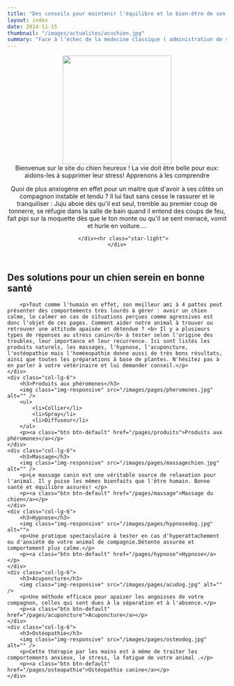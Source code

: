 ```yaml
---
title: "Des conseils pour maintenir l'équilibre et le bien-être de son chien"
layout: index
date: 2014-11-15
thumbnail: "/images/actualites/acuchien.jpg"
summary: "Face à l’échec de la médecine classique ( administration de stéroïdes et de relaxants musculaires ), l'acuponcture offre une solution alternative très efficace pour le traitement de l'arthrite. Cette thérapie est en train de conquérir de plus en plus adaptes aux US"
---
```


<!-- Header -->
<header>
    <div class="hero">
        <div class="row">
            <div class="col-lg-5">
                <img class="img-responsive" src="/images/accueilzenchien-4.jpg" style="height:250px; margin: 0 auto;" />
                <div class="intro-text">
                    <span class="name">Bienvenue sur le site du chien heureux ! La vie doit être belle pour eux: aidons-les à supprimer leur stress! Apprenons à les comprendre </span>
                </div>
            </div>
            <div class="col-lg-7">
                <p>Quoi de plus anxiogéne en effet pour un maitre que d'avoir à ses côtés un compagnon instable et tendu ? Il
                    lui faut sans cesse le rassurer et le tranquiliser : Juju aboie dés qu'il est seul, tremble au premier coup
                    de tonnerre, se réfugie dans la salle de bain quand il entend des coups de feu, fait pipi sur la moquette
                    dès que le ton monte ou qu'il se sent menacé, vomit et hurle en voiture....</p>
            </div>

        </div><hr class="star-light">
    </div>
</header>

<!-- Example row of columns -->
<div class="row macolumn" class="text-center">
	<div class="col-lg-12">
		<h2>Des solutions pour un chien serein en bonne santé</h2>

        <p>Tout comme l'humain en effet, son meilleur ami à 4 pattes peut présenter des comportements très lourds à gérer : avoir un chien calme, le calmer en cas de situations perçues comme agressives est donc l'objet de ces pages. Comment aider notre animal à trouver ou retrouver une attitude apaisée et détendue ? <b> Il y a plusieurs  types de réponses au stress canin</b> à tester selon l'origine des troubles, leur importance et leur recurrence. Ici sont listés les produits naturels, les massages, l'hypnose, l'acuponcture, l'ostéopathie mais l'homéeopathie donne aussi de très bons résultats, ainsi que toutes les préparations à base de plantes. N'hésitez pas à en parler à votre vétérinaire et lui demander conseil.</p>
	</div>
	<div class="col-lg-6">
        <h3>Produits aux phéromones</h3>
        <img class="img-responsive" src="/images/pages/pheromones.jpg" alt="" />
		<ul>
			<li>Collier</li>
			<li>Spray</li>
			<li>Diffuseur</li>
		</ul>
		<p><a class="btn btn-default" href="/pages/produits">Produits aux phéromones</a></p>
	</div>
	<div class="col-lg-6">
		<h3>Massage</h3>
        <img class="img-responsive" src="/images/pages/massagechien.jpg" alt="" />
		<p>Le massage canin est une véritable source de relaxation pour l'animal. Il y puise les mêmes bienfaits que l'être humain. Bonne santé et équilibre assurés! </p>
		<p><a class="btn btn-default" href="/pages/massage">Massage du chien</a></p>
	</div>
    <div class="col-lg-6">
        <h3>Hypnose</h3>
        <img class="img-responsive" src="/images/pages/hypnosedog.jpg" alt="">
        <p>Une pratique spectaculaire à tester en cas d'hyperattachement ou d'anxiété de votre animal de compagnie.Détente assurée et comportement plus calme.</p>
        <p><a class="btn btn-default" href="/pages/hypnose">Hypnose</a></p>
    </div>
	<div class="col-lg-6">
		<h3>Acuponcture</h3>
        <img class="img-responsive" src="/images/pages/acudog.jpg" alt="" /> 
		<p>Une méthode efficace pour apaiser les angoisses de votre compagnon, celles qui sont dues à la séparation et à l'absence.</p>
		<p><a class="btn btn-default" href="/pages/acuponcture">Acuponcture</a></p>
	</div>
	<div class="col-lg-6">
		<h3>Ostéopathie</h3>
        <img class="img-responsive" src="/images/pages/osteodog.jpg" alt="" />
		<p>Cette thérapie par les mains est à même de traiter les comportements anxieux, le stress, la fatigue de votre animal .</p>
		<p><a class="btn btn-default" href="/pages/osteopathie">Ostéopathie canine</a></p>
	</div>
</div>
